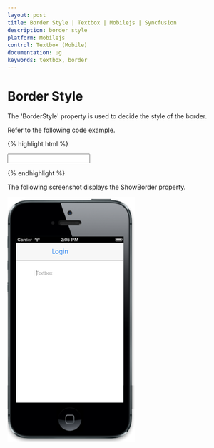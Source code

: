 ```yaml
---
layout: post
title: Border Style | Textbox | Mobilejs | Syncfusion
description: border style
platform: Mobilejs
control: Textbox (Mobile)
documentation: ug
keywords: textbox, border
---
```


# Border Style

The 'BorderStyle' property is used to decide the style of the border.

Refer to the following code example.

{% highlight html %}

<input id="textbox_sample" data-role="ejmtextbox" data-ej-watermarktext="Textbox" data-ej-borderstyle="none" data-ej-width="200px">

{% endhighlight %}

The following screenshot displays the ShowBorder property.

![](Border-support_images/Border-support_img1.png)